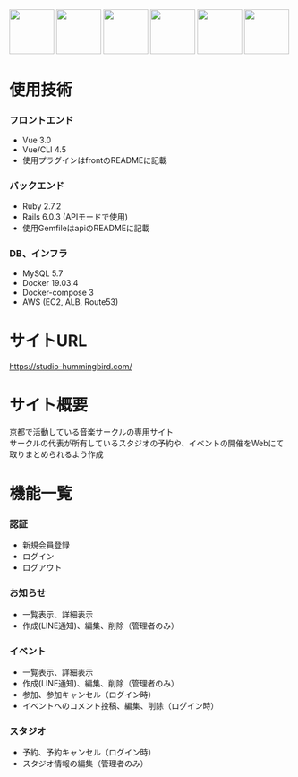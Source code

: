 <img src="https://www.ruby-lang.org/images/header-ruby-logo@2x.png" width="80" style="max-width:100%;">
<img src="https://camo.githubusercontent.com/fb3c0ba1d4429fadfcc57570b9d09d6ccfa3485d/687474703a2f2f69322e77702e636f6d2f73616d616e6368612e636f6d2f77702d636f6e74656e742f75706c6f6164732f323031372f31322f7261696c732e706e673f6669743d363030253243363030" width="80" data-canonical-src="http://i2.wp.com/samancha.com/wp-content/uploads/2017/12/rails.png?fit=600%2C600">
<img src="https://jp.vuejs.org//images/logo.png" width="80">
<img src="https://a0.awsstatic.com/libra-css/images/site/touch-icon-iphone-114-smile.png" width="80">
<img src="https://camo.githubusercontent.com/e0e3e4ad47134bff0f4d1f01c8e0882b2240c486/68747470733a2f2f7777772e6d7973716c2e636f6d2f636f6d6d6f6e2f6c6f676f732f6c6f676f2d6d7973716c2d313730783131352e706e67" width="80" data-canonical-src="https://www.mysql.com/common/logos/logo-mysql-170x115.png" style="max-width:100%;">
<img src="https://www.docker.com/sites/default/files/d8/styles/role_icon/public/2019-07/Docker-Logo-White-RGB_Vertical-BG_0.png?itok=8Tuac9I3" width="80">

# 使用技術
### フロントエンド
* Vue 3.0
* Vue/CLI 4.5
* <a src="https://github.com/yuya-yamaguchi/kyoon_circle_app/tree/master/front">使用プラグインはfrontのREADMEに記載</a>

### バックエンド
* Ruby 2.7.2
* Rails 6.0.3 (APIモードで使用)
* <a src="https://github.com/yuya-yamaguchi/kyoon_circle_app/tree/master/api">使用GemfileはapiのREADMEに記載</a>

### DB、インフラ
* MySQL 5.7
* Docker 19.03.4
* Docker-compose 3
* AWS (EC2, ALB, Route53)

# サイトURL
https://studio-hummingbird.com/

# サイト概要
京都で活動している音楽サークルの専用サイト<br>
サークルの代表が所有しているスタジオの予約や、イベントの開催をWebにて取りまとめられるよう作成

# 機能一覧
### 認証
* 新規会員登録
* ログイン
* ログアウト

### お知らせ
* 一覧表示、詳細表示
* 作成(LINE通知)、編集、削除（管理者のみ）

### イベント
* 一覧表示、詳細表示
* 作成(LINE通知)、編集、削除（管理者のみ）
* 参加、参加キャンセル（ログイン時）
* イベントへのコメント投稿、編集、削除（ログイン時）

### スタジオ
* 予約、予約キャンセル（ログイン時）
* スタジオ情報の編集（管理者のみ）
